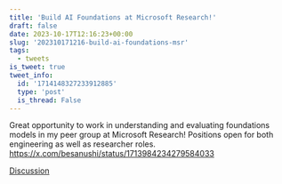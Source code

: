 ```yaml
---
title: 'Build AI Foundations at Microsoft Research!'
draft: false
date: 2023-10-17T12:16:23+00:00
slug: '202310171216-build-ai-foundations-msr'
tags:
  - tweets
is_tweet: true
tweet_info:
  id: '1714148327233912885'
  type: 'post'
  is_thread: False
---
```




Great opportunity to work in understanding and evaluating foundations models in my peer group at Microsoft Research! Positions open for both engineering as well as researcher roles. <https://x.com/besanushi/status/1713984234279584033>

[Discussion](https://x.com/sytelus/status/1714148327233912885)
